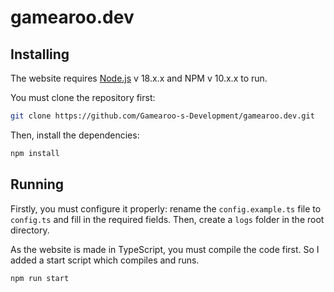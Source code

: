 # gamearoo.dev

## Installing

The website requires [Node.js](https://nodejs.org/) v 18.x.x and NPM v 10.x.x to run.

You must clone the repository first:

```sh
git clone https://github.com/Gamearoo-s-Development/gamearoo.dev.git
```

Then, install the dependencies:

```sh
npm install
```

## Running

Firstly, you must configure it properly: rename the `config.example.ts` file to `config.ts` and fill in the required fields.
Then, create a `logs` folder in the root directory.

As the website is made in TypeScript, you must compile the code first. So I added a start script which compiles and runs.

```sh
npm run start
```